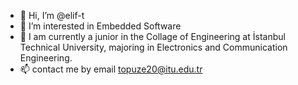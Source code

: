 - 👋 Hi, I’m @elif-t
- 👀 I’m interested in Embedded Software
- 🌱 I am currently a junior in the Collage of Engineering at İstanbul Technical University, majoring in Electronics and Communication Engineering.
- 📫 contact me by email topuze20@itu.edu.tr

